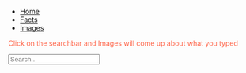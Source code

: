 <body>
<head>
 <style>
                 
   ul {
     list-style-type: none;
     margin: 0;
     padding: 0;
     overflow: hidden;
     background-color: #333;
 }
 
 li {
     float: left;
 }
 
 li a {
     display: block;
     color: white;
     text-align: center;
     padding: 14px 16px;
     text-decoration: none;
 }
 
 li a:hover:not(.active) {
     background-color: #111;
 }
 
 .active {
     background-color: #4CAF50;
 }
 </style>
 </head>
 <body>

 <ul>
   <li><a class="active" href="https://lukedoyle03.github.io/Codingproject.github.io/">Home</a></li>
   <li><a href="https://lukedoyle03.github.io/LukeDoyle03-2.github.io/">Facts</a></li>
   <li><a href="https://lukedoyle03.github.io/LukeDoyle03-3.github.io/">Images</a></li>
 </ul> 

<p style="color:Tomato;"> Click on the searchbar and Images will come up about what you typed</p> 
                                     <input type="text" placeholder="Search..">
